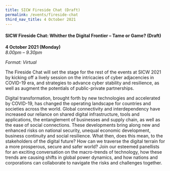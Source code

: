 ```yaml
---
title: SICW Fireside Chat (Draft)
permalink: /events/fireside-chat
third_nav_title: 4 October 2021
---
```

#### **SICW Fireside Chat: Whither the Digital Frontier – Tame or Game? (Draft)**

**4 October 2021 (Monday)**  
*8.00pm – 9.30pm*

*Format: Virtual*

The Fireside Chat will set the stage for the rest of the events at SICW 2021 by kicking off a lively session on the intricacies of cyber adjacencies in COVID-19 era, and strategies to advance cyber stability and resilience, as well as augment the potentials of public-private partnerships.

Digital transformation, brought forth by new technologies and accelerated by COVID-19, has changed the operating landscape for countries and societies across the world. Global connectivity and interdependency have increased our reliance on shared digital infrastructure, tools and applications, the entanglement of businesses and supply chain, as well as the ease of social connections. These developments bring along new and enhanced risks on national security, unequal economic development, business continuity and social resilience. What then, does this mean, to the stakeholders of the digital future? How can we traverse the digital terrain for a more prosperous, secure and safer world? Join our esteemed panellists for an exciting conversation on the macro-trends of technology, how these trends are causing shifts in global power dynamics, and how nations and corporations can collaborate to navigate the risks and challenges together.